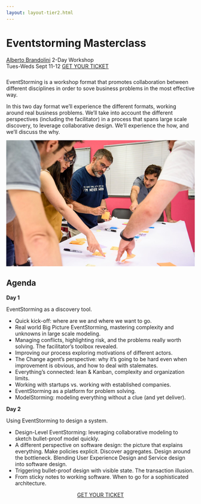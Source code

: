 ```yaml
---
layout: layout-tier2.html
---
```

<div class="container section workshop-page">
	<!-- begin workshop element -->
	<div class="row">
      <div class="col-xs-12 col-sm-2">
            <div class="speaker-container">
                <a href="../speakers/alberto-brandolini.html"><div class="speaker-img alberto-brandolini"></div></a>
                </div>
          </div>
      <div class="col-xs-12 col-sm-10 workshop-list">
        <h1 class="section-header">Eventstorming Masterclass</h1>
        <span class="workshops--speaker-name">
        <a href="../speakers/alberto-brandolini.html">Alberto Brandolini</a></span>
        <span class="workshops--duration">2-Day Workshop<br>Tues-Weds Sept 11-12</span>
                <a class="btn get-ticket-btn" href="https://ti.to/explore-ddd-conference/explore-ddd-2018">GET YOUR TICKET</a>
            <p class="copy" style="margin-top: 25px">EventStorming is a workshop format that promotes collaboration between different disciplines in order to sove business problems in the most effective way.</p>
            <p class="copy">In this two day format we’ll experience the different formats, working around real business problems.
            We’ll take into account the different perspectives (including the facilitator) in a process that spans large scale discovery, to leverage collaborative design.
            We’ll experience the how, and we’ll discuss the why.</p>
            <img src="../img/workshop/Workshop-Alberto-Brandolini.png" class="speaker--workshop-content-img" alt="">
            <h2 class="speaker-subheader">Agenda</h2>
            <p class="copy"><strong>Day 1</strong></p>
            <p class="copy">EventStorming as a discovery tool.</p>
            <ul class="copy-list">
            <li>Quick kick-off: where are we and where we want to go.</li>
            <li>Real world Big Picture EventStorming, mastering complexity and unknowns in large scale modeling.</li>
            <li>Managing conflicts, highlighting risk, and the problems really worth solving. The facilitator’s toolbox revealed.</li>
            <li>Improving our process exploring motivations of different actors.</li>
            <li>The Change agent’s perspective: why it’s going to be hard even when improvement is obvious, and how to deal with stalemates.</li>
            <li>Everything’s connected: lean &amp; Kanban, complexity and organization limits.</li>
            <li>Working with startups vs. working with established companies. </li>
            <li>EventStorming as a platform for problem solving.</li>
            <li>ModelStorming: modeling everything without a clue (and yet deliver).</li>
            </ul>
            <p class="copy"><strong>Day 2</strong></p>
            <p class="copy">Using EventStorming to design a system.</p>
            <ul class="copy-list">
            <li>Design-Level EventStorming: leveraging collaborative modeling to sketch bullet-proof model quickly.</li>
            <li>A different perspective on software design: the picture that explains everything. Make policies explicit. Discover aggregates. Design around the bottleneck. Blending User Experience Design and Service design into software design.</li>
            <li>Triggering bullet-proof design with visible state. The transaction illusion.</li>
            <li>From sticky notes to working software. When to go for a sophisticated architecture.</li>
            </ul>
            <div class="col-xs-12" align="center">
                <a class="btn get-ticket-btn" href="https://ti.to/explore-ddd-conference/explore-ddd-2018">GET YOUR TICKET</a>
            </div>
            </div>
            </div>
</div> <!-- container -->
